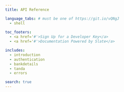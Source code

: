 ```yaml
---
title: API Reference

language_tabs: # must be one of https://git.io/vQNgJ
  - shell
  
toc_footers:
  - <a href='#'>Sign Up for a Developer Key</a>
  - <a href='#'>Documentation Powered by Slate</a>

includes:
  - introduction
  - authentication
  - bankdetails
  - tanda
  - errors

search: true
---
```

